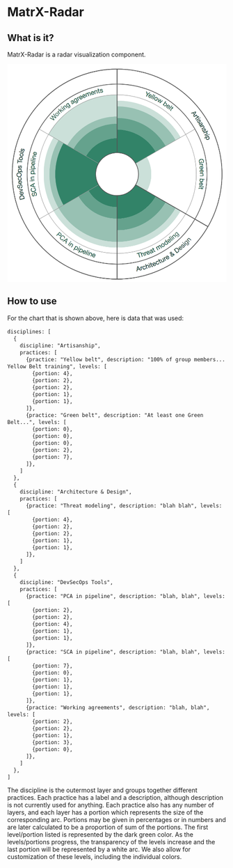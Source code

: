 # MatrX-Radar

## What is it?

MatrX-Radar is a radar visualization component.

![](radar-snapshot.png)

## How to use

For the chart that is shown above, here is data that was used:

    disciplines: [
      {
        discipline: "Artisanship",
        practices: [
          {practice: "Yellow belt", description: "100% of group members... Yellow Belt training", levels: [
            {portion: 4},
            {portion: 2},
            {portion: 2},
            {portion: 1},
            {portion: 1},
          ]},
          {practice: "Green belt", description: "At least one Green Belt...", levels: [
            {portion: 0},
            {portion: 0},
            {portion: 0},
            {portion: 2},
            {portion: 7},
          ]},
        ]
      },
      {
        discipline: "Architecture & Design",
        practices: [
          {practice: "Threat modeling", description: "blah blah", levels: [
            {portion: 4},
            {portion: 2},
            {portion: 2},
            {portion: 1},
            {portion: 1},
          ]},
        ]
      },
      {
        discipline: "DevSecOps Tools",
        practices: [
          {practice: "PCA in pipeline", description: "blah, blah", levels: [
            {portion: 2},
            {portion: 2},
            {portion: 4},
            {portion: 1},
            {portion: 1},
          ]},
          {practice: "SCA in pipeline", description: "blah, blah", levels: [
            {portion: 7},
            {portion: 0},
            {portion: 1},
            {portion: 1},
            {portion: 1},
          ]},
          {practice: "Working agreements", description: "blah, blah", levels: [
            {portion: 2},
            {portion: 2},
            {portion: 1},
            {portion: 3},
            {portion: 0},
          ]},
        ]
      },
    ]

The discipline is the outermost layer and groups together different practices. Each practice has a label and a description, although description is not currently used for anything. Each practice also has any number of layers, and each layer has a portion which represents the size of the corresponding arc. Portions may be given in percentages or in numbers and are later calculated to be a proportion of sum of the portions. The first level/portion listed is represented by the dark green color. As the levels/portions progress, the transparency of the levels increase and the last portion will be represented by a white arc. We also allow for customization of these levels, including the individual colors. 
